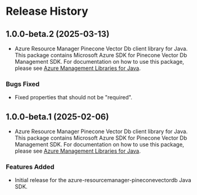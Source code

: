 # Release History

## 1.0.0-beta.2 (2025-03-13)

- Azure Resource Manager Pinecone Vector Db client library for Java. This package contains Microsoft Azure SDK for Pinecone Vector Db Management SDK. For documentation on how to use this package, please see [Azure Management Libraries for Java](https://aka.ms/azsdk/java/mgmt).

### Bugs Fixed

- Fixed properties that should not be "required".

## 1.0.0-beta.1 (2025-02-06)

- Azure Resource Manager Pinecone Vector Db client library for Java. This package contains Microsoft Azure SDK for Pinecone Vector Db Management SDK. For documentation on how to use this package, please see [Azure Management Libraries for Java](https://aka.ms/azsdk/java/mgmt).

### Features Added

- Initial release for the azure-resourcemanager-pineconevectordb Java SDK.
